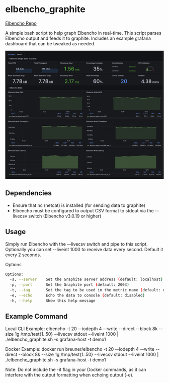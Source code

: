 # elbencho_graphite

[Elbencho Repo](https://github.com/breuner/elbencho)

A simple bash script to help graph Elbencho in real-time.  This script parses Elbencho output and feeds it to graphite. Includes an example grafana dashboard that can be tweaked as needed.

![elbencho_graphite dashboard](assets/elbencho_dashboard.png "elbencho_graphite dashboard")

## Dependencies

- Ensure that nc (netcat) is installed (for sending data to graphite)
- Elbencho must be configured to output CSV format to stdout via the --livecsv switch (Elbencho v3.0.19 or higher)

## Usage

Simply run Elbencho with the --livecsv switch and pipe to this script.  Optionally you can set --liveint 1000 to receive data every second.  Default it every 2 seconds.

Options

```bash
Options:
  -s, --server    Set the Graphite server address (default: localhost)
  -p, --port      Set the Graphite port (default: 2003)
  -t, --tag       Set the tag to be used in the metric name (default: default)
  -e, --echo      Echo the data to console (default: disabled)
  -h, --help      Show this help message

```

## Example Command

Local CLI Example:
elbencho -t 20 --iodepth 4 --write --direct --block 8k --size 1g /tmp/test{1..50} --livecsv stdout --liveint 1000 | ./elbencho_graphite.sh -s grafana-host -t demo1

Docker Example:
docker run breuner/elbencho -t 20 --iodepth 4 --write --direct --block 8k --size 1g /tmp/test{1..50} --livecsv stdout --liveint 1000 | ./elbencho_graphite.sh -s grafana-host -t demo1

Note: Do not include the -it flag in your Docker commands, as it can interfere with the output formatting when echoing output (-e).

